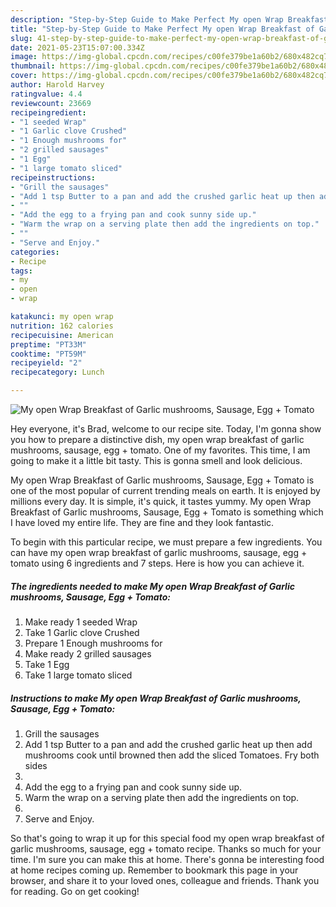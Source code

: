 ```yaml
---
description: "Step-by-Step Guide to Make Perfect My open Wrap Breakfast of Garlic mushrooms, Sausage, Egg + Tomato"
title: "Step-by-Step Guide to Make Perfect My open Wrap Breakfast of Garlic mushrooms, Sausage, Egg + Tomato"
slug: 41-step-by-step-guide-to-make-perfect-my-open-wrap-breakfast-of-garlic-mushrooms-sausage-egg-tomato
date: 2021-05-23T15:07:00.334Z
image: https://img-global.cpcdn.com/recipes/c00fe379be1a60b2/680x482cq70/my-open-wrap-breakfast-of-garlic-mushrooms-sausage-egg-tomato-recipe-main-photo.jpg
thumbnail: https://img-global.cpcdn.com/recipes/c00fe379be1a60b2/680x482cq70/my-open-wrap-breakfast-of-garlic-mushrooms-sausage-egg-tomato-recipe-main-photo.jpg
cover: https://img-global.cpcdn.com/recipes/c00fe379be1a60b2/680x482cq70/my-open-wrap-breakfast-of-garlic-mushrooms-sausage-egg-tomato-recipe-main-photo.jpg
author: Harold Harvey
ratingvalue: 4.4
reviewcount: 23669
recipeingredient:
- "1 seeded Wrap"
- "1 Garlic clove Crushed"
- "1 Enough mushrooms for"
- "2 grilled sausages"
- "1 Egg"
- "1 large tomato sliced"
recipeinstructions:
- "Grill the sausages"
- "Add 1 tsp Butter to a pan and add the crushed garlic heat up then add mushrooms cook until browned then add the sliced Tomatoes. Fry both sides"
- ""
- "Add the egg to a frying pan and cook sunny side up."
- "Warm the wrap on a serving plate then add the ingredients on top."
- ""
- "Serve and Enjoy."
categories:
- Recipe
tags:
- my
- open
- wrap

katakunci: my open wrap 
nutrition: 162 calories
recipecuisine: American
preptime: "PT33M"
cooktime: "PT59M"
recipeyield: "2"
recipecategory: Lunch

---
```



![My open Wrap Breakfast of Garlic mushrooms, Sausage, Egg + Tomato](https://img-global.cpcdn.com/recipes/c00fe379be1a60b2/680x482cq70/my-open-wrap-breakfast-of-garlic-mushrooms-sausage-egg-tomato-recipe-main-photo.jpg)

Hey everyone, it's Brad, welcome to our recipe site. Today, I'm gonna show you how to prepare a distinctive dish, my open wrap breakfast of garlic mushrooms, sausage, egg + tomato. One of my favorites. This time, I am going to make it a little bit tasty. This is gonna smell and look delicious.



My open Wrap Breakfast of Garlic mushrooms, Sausage, Egg + Tomato is one of the most popular of current trending meals on earth. It is enjoyed by millions every day. It is simple, it's quick, it tastes yummy. My open Wrap Breakfast of Garlic mushrooms, Sausage, Egg + Tomato is something which I have loved my entire life. They are fine and they look fantastic.


To begin with this particular recipe, we must prepare a few ingredients. You can have my open wrap breakfast of garlic mushrooms, sausage, egg + tomato using 6 ingredients and 7 steps. Here is how you can achieve it.

<!--inarticleads1-->

##### The ingredients needed to make My open Wrap Breakfast of Garlic mushrooms, Sausage, Egg + Tomato:

1. Make ready 1 seeded Wrap
1. Take 1 Garlic clove Crushed
1. Prepare 1 Enough mushrooms for
1. Make ready 2 grilled sausages
1. Take 1 Egg
1. Take 1 large tomato sliced




<!--inarticleads2-->

##### Instructions to make My open Wrap Breakfast of Garlic mushrooms, Sausage, Egg + Tomato:

1. Grill the sausages
1. Add 1 tsp Butter to a pan and add the crushed garlic heat up then add mushrooms cook until browned then add the sliced Tomatoes. Fry both sides
1. 
1. Add the egg to a frying pan and cook sunny side up.
1. Warm the wrap on a serving plate then add the ingredients on top.
1. 
1. Serve and Enjoy.




So that's going to wrap it up for this special food my open wrap breakfast of garlic mushrooms, sausage, egg + tomato recipe. Thanks so much for your time. I'm sure you can make this at home. There's gonna be interesting food at home recipes coming up. Remember to bookmark this page in your browser, and share it to your loved ones, colleague and friends. Thank you for reading. Go on get cooking!
